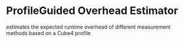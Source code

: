 # ProfileGuided Overhead Estimator

estimates the expected runtime overhead of different measurement methods based on a Cube4 profile
